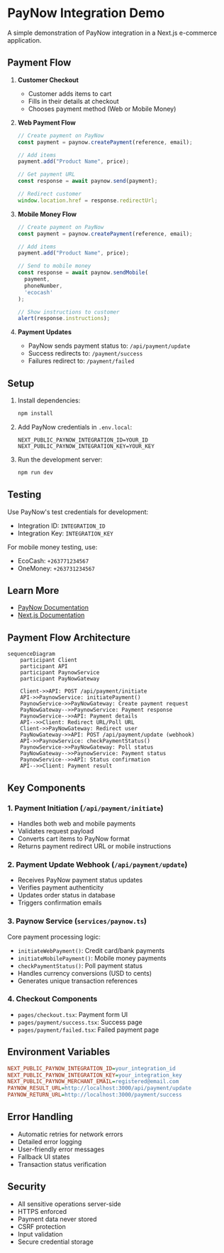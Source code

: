 # PayNow Integration Demo

A simple demonstration of PayNow integration in a Next.js e-commerce application.

## Payment Flow

1. **Customer Checkout**
   - Customer adds items to cart
   - Fills in their details at checkout
   - Chooses payment method (Web or Mobile Money)

2. **Web Payment Flow**
   ```js
   // Create payment on PayNow
   const payment = paynow.createPayment(reference, email);
   
   // Add items
   payment.add("Product Name", price);
   
   // Get payment URL
   const response = await paynow.send(payment);
   
   // Redirect customer
   window.location.href = response.redirectUrl;
   ```

3. **Mobile Money Flow**
   ```js
   // Create payment on PayNow
   const payment = paynow.createPayment(reference, email);
   
   // Add items
   payment.add("Product Name", price);
   
   // Send to mobile money
   const response = await paynow.sendMobile(
     payment, 
     phoneNumber, 
     'ecocash'
   );
   
   // Show instructions to customer
   alert(response.instructions);
   ```

4. **Payment Updates**
   - PayNow sends payment status to: `/api/payment/update`
   - Success redirects to: `/payment/success`
   - Failures redirect to: `/payment/failed`

## Setup

1. Install dependencies:
   ```bash
   npm install
   ```

2. Add PayNow credentials in `.env.local`:
   ```
   NEXT_PUBLIC_PAYNOW_INTEGRATION_ID=YOUR_ID
   NEXT_PUBLIC_PAYNOW_INTEGRATION_KEY=YOUR_KEY
   ```

3. Run the development server:
   ```bash
   npm run dev
   ```

## Testing

Use PayNow's test credentials for development:
- Integration ID: `INTEGRATION_ID`
- Integration Key: `INTEGRATION_KEY`

For mobile money testing, use:
- EcoCash: `+263771234567`
- OneMoney: `+263731234567`

## Learn More

- [PayNow Documentation](https://developers.paynow.co.zw/docs)
- [Next.js Documentation](https://nextjs.org/docs)

## Payment Flow Architecture

```mermaid
sequenceDiagram
    participant Client
    participant API
    participant PaynowService
    participant PayNowGateway

    Client->>API: POST /api/payment/initiate
    API->>PaynowService: initiatePayment()
    PaynowService->>PayNowGateway: Create payment request
    PayNowGateway-->>PaynowService: Payment response
    PaynowService-->>API: Payment details
    API-->>Client: Redirect URL/Poll URL
    Client->>PayNowGateway: Redirect user
    PayNowGateway->>API: POST /api/payment/update (webhook)
    API->>PaynowService: checkPaymentStatus()
    PaynowService->>PayNowGateway: Poll status
    PayNowGateway-->>PaynowService: Payment status
    PaynowService-->>API: Status confirmation
    API-->>Client: Payment result
```

## Key Components

### 1. Payment Initiation (`/api/payment/initiate`)
- Handles both web and mobile payments
- Validates request payload
- Converts cart items to PayNow format
- Returns payment redirect URL or mobile instructions

### 2. Payment Update Webhook (`/api/payment/update`)
- Receives PayNow payment status updates
- Verifies payment authenticity
- Updates order status in database
- Triggers confirmation emails

### 3. Paynow Service (`services/paynow.ts`)
Core payment processing logic:
- `initiateWebPayment()`: Credit card/bank payments
- `initiateMobilePayment()`: Mobile money payments
- `checkPaymentStatus()`: Poll payment status
- Handles currency conversions (USD to cents)
- Generates unique transaction references

### 4. Checkout Components
- `pages/checkout.tsx`: Payment form UI
- `pages/payment/success.tsx`: Success page
- `pages/payment/failed.tsx`: Failed payment page

## Environment Variables
```ini
NEXT_PUBLIC_PAYNOW_INTEGRATION_ID=your_integration_id
NEXT_PUBLIC_PAYNOW_INTEGRATION_KEY=your_integration_key
NEXT_PUBLIC_PAYNOW_MERCHANT_EMAIL=registered@email.com
PAYNOW_RESULT_URL=http://localhost:3000/api/payment/update
PAYNOW_RETURN_URL=http://localhost:3000/payment/success
```

## Error Handling
- Automatic retries for network errors
- Detailed error logging
- User-friendly error messages
- Fallback UI states
- Transaction status verification

## Security
- All sensitive operations server-side
- HTTPS enforced
- Payment data never stored
- CSRF protection
- Input validation
- Secure credential storage
